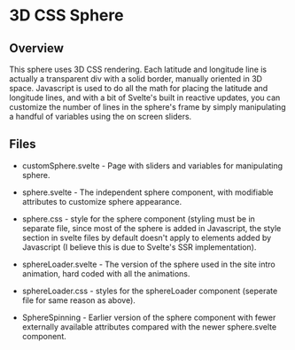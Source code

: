 # 3D CSS Sphere

## Overview

This sphere uses 3D CSS rendering.  Each latitude and longitude line is actually
a transparent div with a solid border, manually oriented in 3D space.  Javascript is used
to do all the math for placing the latitude and longitude lines, and with a bit of 
Svelte's built in reactive updates, you can customize the number of lines
in the sphere's frame by simply manipulating a handful of variables using the on screen sliders.

## Files

- customSphere.svelte - Page with sliders and variables for manipulating sphere.
  
- sphere.svelte - The independent sphere component, with modifiable attributes to customize sphere appearance.
  
- sphere.css - style for the sphere component (styling must be in separate file, since most of the sphere is added in Javascript, the style section in svelte files by default doesn't apply to elements added by Javascript (I believe this is due to Svelte's SSR implementation).

- sphereLoader.svelte - The version of the sphere used in the site intro animation, hard coded with all the animations.

- sphereLoader.css - styles for the sphereLoader component (seperate file for same reason as above).

- SphereSpinning - Earlier version of the sphere component with fewer externally available attributes compared with the newer sphere.svelte component.
